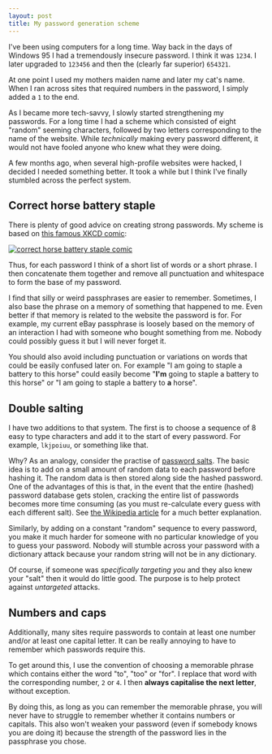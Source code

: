 ```yaml
---
layout: post
title: My password generation scheme
---
```


I've been using computers for a long time. Way back in the days of Windows 95 I had a tremendously insecure password. I think it was `1234`. I later upgraded to `123456` and then the (clearly far superior) `654321`. 

At one point I used my mothers maiden name and later my cat's name. When I ran across sites that required numbers in the password, I simply added a `1` to the end.


As I became more tech-savvy, I slowly started strengthening my passwords. For a long time I had a scheme which consisted of eight "random" seeming characters, followed by two letters corresponding to the name of the website. While *technically* making every password different, it would not have fooled anyone who knew what they were doing. 

A few months ago, when several high-profile websites were hacked, I decided I needed something better. It took a while but I think I've finally stumbled across the perfect system. 

## Correct horse battery staple

There is plenty of good advice on creating strong passwords. My scheme is based on [this famous XKCD comic](http://xkcd.com/936/):

[![correct horse battery staple comic](http://imgs.xkcd.com/comics/password_strength.png)](http://xkcd.com/936/)

Thus, for each password I think of a short list of words or a short phrase. I then concatenate them together and remove all punctuation and whitespace to form the base of my password. 

I find that silly or weird passphrases are easier to remember. Sometimes, I also base the phrase on a memory of something that happened to me. Even better if that memory is related to the website the password is for. For example, my current eBay passphrase is loosely based on the memory of an interaction I had with someone who bought something from me. Nobody could possibly guess it but I will never forget it. 

You should also avoid including punctuation or variations on words that could be easily confused later on. For example "I am going to staple a battery to this horse" could easily become "**I'm** going to staple a battery to this horse" or "I am going to staple a battery to **a** horse".

## Double salting

I have two additions to that system. The first is to choose a sequence of 8 easy to type characters and add it to the start of every password. For example, `lkjpoiuu`, or something like that. 

Why? As an analogy, consider the practise of [password salts](http://en.wikipedia.org/wiki/Salt_(cryptography)). The basic idea is to add on a small amount of random data to each password before hashing it. The random data is then stored along side the hashed password. One of the advantages of this is that, in the event that the entire (hashed) password database gets stolen, cracking the entire list of passwords becomes more time consuming (as you must re-calculate every guess with each different salt). See [the Wikipedia article](http://en.wikipedia.org/wiki/Salt_(cryptography)#Benefits) for a much better explanation. 

Similarly, by adding on a constant "random" sequence to every password, you make it much harder for someone with no particular knowledge of you to guess your password. Nobody will stumble across your password with a dictionary attack because your random string will not be in any dictionary. 

Of course, if someone was *specifically targeting you* and they also knew your "salt" then it would do little good. The purpose is to help protect against *untargeted* attacks. 

## Numbers and caps

Additionally, many sites require passwords to contain at least one number and/or at least one capital letter. It can be really annoying to have to remember which passwords require this. 

To get around this, I use the convention of choosing a memorable phrase which contains either the word "to", "too" or "for". I replace that word with the corresponding number, `2` or `4`. I then **always capitalise the next letter**, without exception. 

By doing this, as long as you can remember the memorable phrase, you will never have to struggle to remember whether it contains numbers or capitals. This also won't weaken your password (even if somebody knows you are doing it) because the strength of the password lies in the passphrase you chose. 
